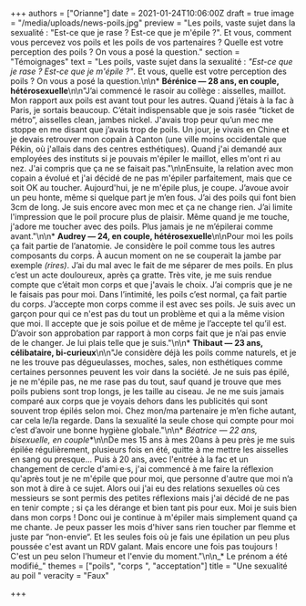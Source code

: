 +++
authors = ["Orianne"]
date = 2021-01-24T10:06:00Z
draft = true
image = "/media/uploads/news-poils.jpg"
preview = "Les poils, vaste sujet dans la sexualité : \"Est-ce que je rase ? Est-ce que je m'épile ?\". Et vous, comment vous percevez vos poils et les poils de vos partenaires ? Quelle est votre perception des poils ? On vous a posé la question."
section = "Témoignages"
text = "Les poils, vaste sujet dans la sexualité : _\"Est-ce que je rase ? Est-ce que je m'épile ?\"_.  Et vous, quelle est votre perception des poils ? On vous a posé la question.\n\n* **Bérénice — 28 ans, en couple, hétérosexuelle**\n\n\"J’ai commencé le rasoir au collège : aisselles, maillot. Mon rapport aux poils est avant tout pour les autres. Quand j’étais à la fac à Paris, je sortais beaucoup. C’était indispensable que je sois rasée “ticket de métro”, aisselles clean, jambes nickel. J'avais trop peur qu’un mec me stoppe en me disant que j’avais trop de poils. Un jour, je vivais en Chine et je devais retrouver mon copain à Canton (une ville moins occidentale que Pékin, où j'allais dans des centres esthétiques). Quand j'ai demandé aux employées des instituts si je pouvais m'épiler le maillot, elles m'ont ri au nez. J'ai compris que ça ne se faisait pas.\"\n\nEnsuite, la relation avec mon copain a évolué et j'ai décidé de ne pas m'épiler parfaitement, mais que ce soit OK au toucher. Aujourd'hui, je ne m'épile plus, je coupe. J’avoue avoir un peu honte, même si quelque part je m’en fous. J’ai des poils qui font bien 3cm de long. Je suis encore avec mon mec et ça ne change rien. J’ai limite l'impression que le poil procure plus de plaisir. Même quand je me touche, j'adore me toucher avec des poils. Plus jamais je ne m’épilerai comme avant.\"\n\n* **Audrey — 24, en couple, hétérosexuelle**\n\nPour moi les poils ça fait partie de l’anatomie. Je considère le poil comme tous les autres composants du corps. À aucun moment on ne se couperait la jambe par exemple _(rires)_. J’ai du mal avec le fait de me séparer de mes poils. En plus c’est un acte douloureux, après ça gratte. Très vite, je me suis rendue compte que c’était mon corps et que j'avais le choix. J’ai compris que je ne le faisais pas pour moi. Dans l’intimité, les poils c’est normal, ça fait partie du corps. J’accepte mon corps comme il est avec ses poils. Je suis avec un garçon pour qui ce n'est pas du tout un problème et qui a la même vision que moi. Il accepte que je sois poilue et de même je l’accepte tel qu’il est. D’avoir son approbation par rapport à mon corps fait que je n’ai pas envie de le changer. Je lui plais telle que je suis.\"\n\n* **Thibaut — 23 ans, célibataire, bi-curieux**\n\n\"Je considère déjà les poils comme naturels, et je ne les trouve pas dégueulasses, moches, sales, non esthétiques comme certaines personnes peuvent les voir dans la société. Je ne suis pas épilé, je ne m'épile pas, ne me rase pas du tout, sauf quand je trouve que mes poils pubiens sont trop longs, je les taille au ciseau. Je ne me suis jamais comparé aux corps que je voyais dehors dans les publicités qui sont souvent trop épilés selon moi. Chez mon/ma partenaire je m’en fiche autant, car cela le/la regarde. Dans la sexualité la seule chose qui compte pour moi c’est d’avoir une bonne hygiène globale.\"\n\n* **Béatrice* — 22 ans, bisexuelle, en couple**\n\nDe mes 15 ans à mes 20ans à peu près je me suis épilée régulièrement, plusieurs fois en été, quitte à me mettre les aisselles en sang ou presque... Puis à 20 ans, avec l'entrée à la fac et un changement de cercle d'ami·e·s, j'ai commencé à me faire la réflexion qu'après tout je ne m'épile que pour moi, que personne d'autre que moi n’a son mot à dire à ce sujet. Alors oui j'ai eu des relations sexuelles où ces messieurs se sont permis des petites réflexions mais j'ai décidé de ne pas en tenir compte ; si ça les dérange et bien tant pis pour eux. Moi je suis bien dans mon corps ! Donc oui je continue à m'épiler mais simplement quand ça me chante. Je peux passer les mois d'hiver sans rien toucher par flemme et juste par “non-envie“. Et les seules fois où je fais une épilation un peu plus poussée c'est avant un RDV galant. Mais encore une fois pas toujours ! C'est un peu selon l'humeur et l'envie du moment.\"\n\n_* Le prénom a été modifié_"
themes = ["poils", "corps ", "acceptation"]
title = "Une sexualité au poil "
veracity = "Faux"

+++

